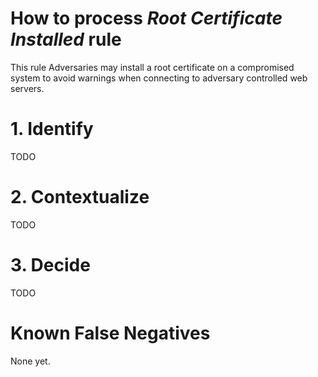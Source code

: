 # How to process *Root Certificate Installed* rule
This rule Adversaries may install a root certificate on a compromised system to avoid warnings when connecting to adversary controlled web servers.

# 1. Identify
TODO

# 2. Contextualize
TODO

# 3. Decide
TODO

# Known False Negatives
None yet.
